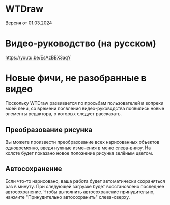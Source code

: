 # WTDraw
Версия от 01.03.2024

# Видео-руководство (на русском)
https://youtu.be/EsAzBBX3aqY

# Новые фичи, не разобранные в видео
Поскольку WTDraw развивается по просьбам пользователей и вопреки моей лени, со времени появления видео-руководства появились новые элементы редактора, о которых следует рассказать.

## Преобразование рисунка
Вы можете произвести преобразование всех нарисованных объектов одновременно, введя нужные изменения в меню слева-внизу. На холсте будет показано новое положение рисунка зелёным цветом.

## Автосохранение
Если что-то нарисовано, ваша работа будет автоматически сохраняться раз в минуту. При следующей загрузке будет восстановлено последнее автосохранение. Чтобы выполнить автосохранение принудительно, нажмите "Принудительно автосохранить" слева-сверху.